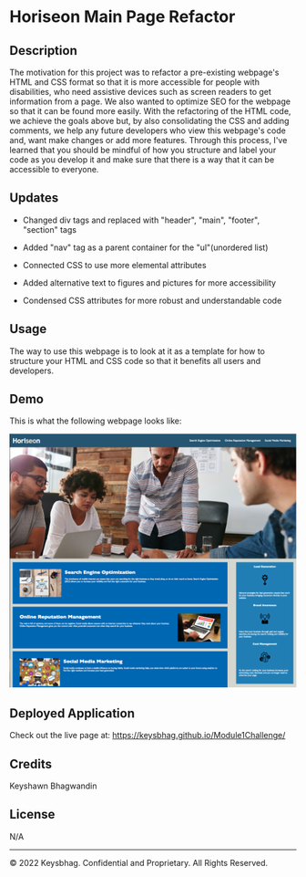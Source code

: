 # Horiseon Main Page Refactor


## Description

The motivation for this project was to refactor a pre-existing webpage's HTML and CSS format so that it is more accessible for people with disabilities, who need assistive devices such as screen readers to get information from a page. We also wanted to optimize SEO for the webpage so that it can be found more easily. With the refactoring of the HTML code, we achieve the goals above but, by also consolidating the CSS and adding comments, we help any future developers who view this webpage's code and, want make changes or add more features. Through this process, I've learned that you should be mindful of how you structure and label your code as you develop it and make sure that there is a way that it can be accessible to everyone. 


## Updates

* Changed div tags and replaced with "header", "main", "footer", "section" tags

* Added "nav" tag as a parent container for the "ul"(unordered list)

* Connected CSS to use more elemental attributes 

* Added alternative text to figures and pictures for more accessibility

* Condensed CSS attributes for more robust and understandable code


## Usage

The way to use this webpage is to look at it as a template for how to structure your HTML and CSS code so that it benefits all users and developers.


## Demo

This is what the following webpage looks like:

![Large overview of Horiseon website](assets/images/demo.png)


## Deployed Application

Check out the live page at: https://keysbhag.github.io/Module1Challenge/


## Credits

Keyshawn Bhagwandin


## License
N/A

---
© 2022 Keysbhag. Confidential and Proprietary. All Rights Reserved.